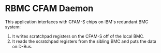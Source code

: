 # RBMC CFAM Daemon

This application interfaces with CFAM-S chips on IBM's redundant BMC system:

1. It writes scratchpad registers on the CFAM-S off of the local BMC.
2. It reads the scratchpad registers from the sibling BMC and puts the data on
   D-Bus.
